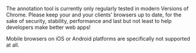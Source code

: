 The annotation tool is currently only regularly tested in modern Versions of Chrome.
Please keep your and your clients' browsers up to date, for the sake of security,
stability, performance and last but not least to help developers make better web apps!

Mobile browsers on iOS or Android platforms are specifically not supported at all.

